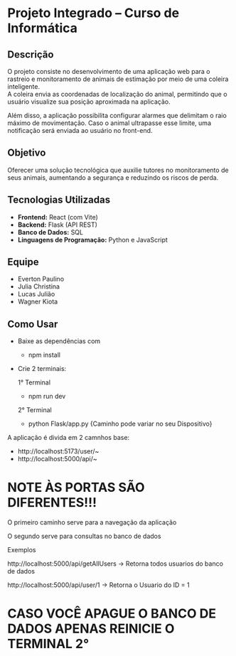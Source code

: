 # Projeto Integrado – Curso de Informática

## Descrição
O projeto consiste no desenvolvimento de uma aplicação web para o rastreio e monitoramento de animais de estimação por meio de uma coleira inteligente.  
A coleira envia as coordenadas de localização do animal, permitindo que o usuário visualize sua posição aproximada na aplicação.  

Além disso, a aplicação possibilita configurar alarmes que delimitam o raio máximo de movimentação. Caso o animal ultrapasse esse limite, uma notificação será enviada ao usuário no front-end.

## Objetivo
Oferecer uma solução tecnológica que auxilie tutores no monitoramento de seus animais, aumentando a segurança e reduzindo os riscos de perda.

## Tecnologias Utilizadas
- **Frontend:** React (com Vite)  
- **Backend:** Flask (API REST)  
- **Banco de Dados:** SQL  
- **Linguagens de Programação:** Python e JavaScript  

## Equipe
- Everton Paulino  
- Julia Christina  
- Lucas Julião  
- Wagner Kiota  



## Como Usar


- Baixe as dependências com 
    - npm install 

- Crie 2 terminais:

    1° Terminal
    - npm run dev

    2° Terminal
    - python Flask/app.py {Caminho pode variar no seu Dispositivo}

A aplicação é divida em 2 camnhos base:

- http://localhost:5173/user/~
- http://localhost:5000/api/~

# NOTE ÀS PORTAS SÃO DIFERENTES!!!

O primeiro caminho serve para a navegação da aplicação

O segundo serve para consultas no banco de dados

Exemplos

http://localhost:5000/api/getAllUsers -> Retorna todos usuarios do banco de dados

http://localhost:5000/api/user/1 -> Retorna o Usuario do ID = 1

# CASO VOCÊ APAGUE O BANCO DE DADOS APENAS REINICIE O TERMINAL 2°